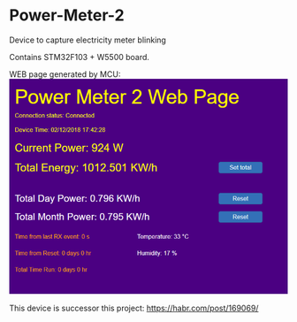 # Power-Meter-2
Device to capture electricity meter blinking  

Contains STM32F103 + W5500 board.  

WEB page generated by MCU:  
![Alt text](picture.png?raw=true "Image")

This device is successor this project: https://habr.com/post/169069/  

